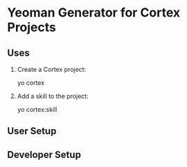 # Yeoman Generator for Cortex Projects

## Uses

1. Create a Cortex project:

    yo cortex

2. Add a skill to the project:

    yo cortex:skill

## User Setup

## Developer Setup
